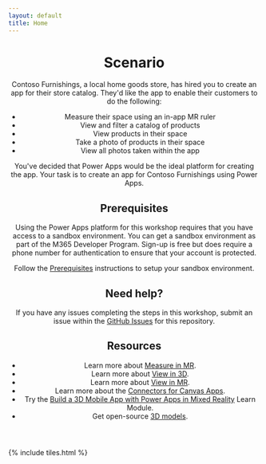 ```yaml
---
layout: default
title: Home
---
```


<header>
<h1>Scenario</h1>
<p>Contoso Furnishings, a local home goods store, has hired you to create an app for their store catalog. They'd like the app to enable their customers to do the following:

<ul>
<li>Measure their space using an in-app MR ruler</li>
<li>View and filter a catalog of products</li>
<li>View products in their space</li>
<li>Take a photo of products in their space</li>
<li>View all photos taken within the app</li>
</ul>

You've decided that Power Apps would be the ideal platform for creating the app. Your task is to create an app for Contoso Furnishings using Power Apps.</p>

<h2>Prerequisites</h2>
<p>Using the Power Apps platform for this workshop requires that you have access to a sandbox environment. You can get a sandbox environment as part of the M365 Developer Program. Sign-up is free but does require a phone number for authentication to ensure that your account is protected.

Follow the <a href="https://aprilspeight.github.io/workshop-mr-powerapps/prerequisities.md">Prerequisites</a> instructions to setup your sandbox environment.</p>

<h2>Need help?</h2>
<p>If you have any issues completing the steps in this workshop, submit an issue within the <a href="https://github.com/aprilspeight/workshop-mr-powerapps/issues">GitHub Issues</a> for this repository.</p>

<h2>Resources</h2>
<ul>
<li>Learn more about <a href="https://docs.microsoft.com/powerapps/maker/canvas-apps/mixed-reality-component-measure-distance">Measure in MR</a>.</li>

<li>Learn more about <a href="https://docs.microsoft.com/powerapps/maker/canvas-apps/mixed-reality-component-view-3d">View in 3D</a>.</li>

<li>Learn more about <a href="https://docs.microsoft.com/powerapps/maker/canvas-apps/mixed-reality-component-view-mr">View in MR</a>.</li>

<li>Learn more about the <a href="https://docs.microsoft.com/powerapps/maker/canvas-apps/connections-list">Connectors for Canvas Apps</a>.</li>

<li>Try the <a href="https://aka.ms/learn-mrpowerapps">Build a 3D Mobile App with Power Apps in Mixed Reality</a> Learn Module.</li>

<li>Get open-source <a href="https://aka.ms/models">3D models</a>.</li>
</ul>

</header>

{% include tiles.html %}
